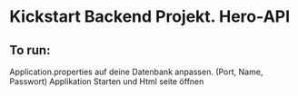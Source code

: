 # Kickstart Backend Projekt. Hero-API
## To run:
Application.properties auf deine Datenbank anpassen. (Port, Name, Passwort)
Applikation Starten und Html seite öffnen
